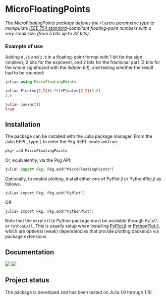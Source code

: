 # MicroFloatingPoints

*The MicroFloatingPoints package defines the `Floatmu` parametric type to manipulate [IEEE 754 standard](https://en.wikipedia.org/wiki/IEEE_754)-compliant floating-point numbers with a very small size (from 5 bits up to 32 bits).*

### Example of use

Adding `0.25` and `2.0` in a floating-point format with 1 bit for the sign (implied), 2 bits for the exponent, and 2 bits for the fractional part (3 bits for the whole significand with the *hidden bit*), and testing whether the result had to be rounded:

``` julia
julia> using MicroFloatingPoints

julia> Floatmu{2,2}(0.25)+Floatmu{2,2}(2.0)
2.0

julia> inexact()
true
```


## Installation

The package can be installed with the Julia package manager. From the Julia REPL, type `]` to enter the Pkg REPL mode and run:

```julia
pkg> add MicroFloatingPoints
```

Or, equivalently, via the Pkg API:

```julia
julia> import Pkg; Pkg.add("MicroFloatingPoints")
```

Optionally, to enable plotting, install either one of PyPlot.jl or PythonPlot.jl as follows.

```julia-repl
julia> import Pkg; Pkg.add("PyPlot")
```

OR

```julia-repl
julia> import Pkg; Pkg.add("PythonPlot")
```

Note that the `matplotlib` Python package must be available through `PyCall` or `PythonCall`.
This is usually setup when installing [PyPlot.jl](https://github.com/JuliaPy/PyPlot.jl)
or [PythonPlot.jl](https://github.com/JuliaPy/PythonPlot.jl), which are optional (weak) dependencies
that provide plotting backends via package extensions.


## Documentation

[![](https://img.shields.io/badge/docs-stable-blue.svg)](https://goualard-f.github.io/MicroFloatingPoints.jl/stable)
[![](https://img.shields.io/badge/docs-dev-blue.svg)](https://goualard-f.github.io/MicroFloatingPoints.jl/dev)

## Project status

The package is developed and has been tested on Julia 1.6 through 1.10.

